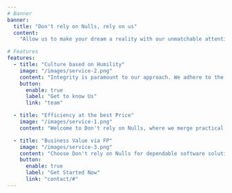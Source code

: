 ```yaml
---
# Banner
banner:
  title: "Don't rely on Nulls, rely on us"
  content: 
    "Allow us to make your dream a reality with our unmatchable attention to detail and elegance praising."

# Features
features:
  - title: "Culture based on Humility"
    image: "/images/service-2.png"
    content: "Integrity is paramount to our approach. We adhere to the highest ethical standards and craftsmanship to ensure our solutions align seamlessly with our clients' objectives. In a rapidly evolving tech landscape, we remain humble learners, valuing grounded ideas and the pursuit of improvement. Our team embraces ongoing education and exploration to shape the future of software development. Collaboration is at the heart of our ethos. We value partnerships with the open-source community, fostering an environment where diverse perspectives converge to shape tailored solutions."
    button:
      enable: true
      label: "Get to know Us"
      link: "team"

  - title: "Efficiency at the best Price"
    image: "/images/service-1.png"
    content: "Welcome to Don't rely on Nulls, where we merge practical expertise in functional programming with a commitment to delivering solutions on time and within budget. As a boutique, we focus on efficient delivery at low cost, without compromising on quality and transparency. Our team of dedicated professionals values both practical and abstract strategies to create reliable software solutions that meet our clients' requirements."

  - title: "Business Value via FP"
    image: "/images/service-3.png"
    content: "Choose Don't rely on Nulls for dependable software solutions. Join us on a journey where practical innovation meets philosophical reflection, guided by our expertise in functional programming, towards a brighter digital horizon. The outcome will be pretty and elegant enough that you will want to hang on your wall."
    button:
      enable: true
      label: "Get Started Now"
      link: "contact/#"
---
```

